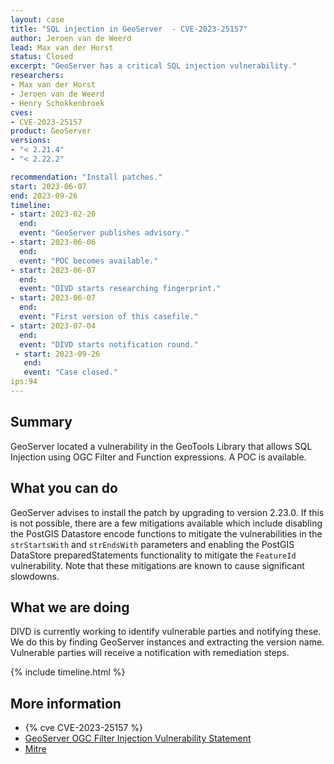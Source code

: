```yaml
---
layout: case
title: "SQL injection in GeoServer  - CVE-2023-25157"
author: Jeroen van de Weerd
lead: Max van der Horst
status: Closed
excerpt: "GeoServer has a critical SQL injection vulnerability."
researchers:
- Max van der Horst
- Jeroen van de Weerd
- Henry Schokkenbroek
cves:
- CVE-2023-25157
product: GeoServer
versions: 
- "< 2.21.4"
- "< 2.22.2"

recommendation: "Install patches."
start: 2023-06-07
end: 2023-09-26
timeline:
- start: 2023-02-20
  end:
  event: "GeoServer publishes advisory."
- start: 2023-06-06
  end:
  event: "POC becomes available."
- start: 2023-06-07
  end:
  event: "DIVD starts researching fingerprint."
- start: 2023-06-07
  end:
  event: "First version of this casefile."
- start: 2023-07-04
  end:
  event: "DIVD starts notification round."
 - start: 2023-09-26
   end:
   event: "Case closed."
ips:94
---
```


## Summary

GeoServer located a vulnerability in the GeoTools Library that allows SQL Injection using OGC Filter and Function expressions. A POC is available.

## What you can do

GeoServer advises to install the patch by upgrading to version 2.23.0. If this is not possible, there are a few mitigations available which include disabling the PostGIS Datastore encode functions to mitigate the vulnerabilities in the `strStartsWith` and `strEndsWith` parameters and enabling the PostGIS DataStore preparedStatements functionality to mitigate the `FeatureId` vulnerability. Note that these mitigations are known to cause significant slowdowns.

## What we are doing

DIVD is currently working to identify vulnerable parties and notifying these. We do this by finding GeoServer instances and extracting the version name. Vulnerable parties will receive a notification with remediation steps.

{% include timeline.html %}

## More information

* {% cve CVE-2023-25157 %}
* [GeoServer OGC Filter Injection Vulnerability Statement ](https://geoserver.org/vulnerability/2023/02/20/ogc-filter-injection.html)
* [Mitre](https://cve.mitre.org/cgi-bin/cvename.cgi?name=CVE-2023-25157)

